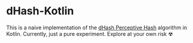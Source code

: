 # dHash-Kotlin

This is a naive implementation of
the [dHash Perceptive Hash](http://www.hackerfactor.com/blog/?/archives/529-Kind-of-Like-That.html) algorithm in Kotlin. Currently, just a pure experiment. Explore at your own risk ☢ 
